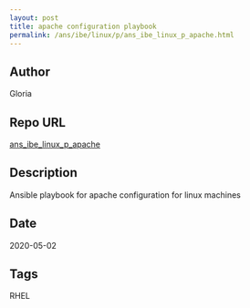 ```yaml
--- 
layout: post 
title: apache configuration playbook 
permalink: /ans/ibe/linux/p/ans_ibe_linux_p_apache.html 
--- 
```


## Author

Gloria

## Repo URL 
 
 [ans_ibe_linux_p_apache][ans_ibe_linux_p_apache] 
 
[ans_ibe_linux_p_apache]: https://github.com/tvallas/ansible-role-selinux 
 
## Description 
 
Ansible playbook for apache configuration for linux machines 
 
## Date 
 
2020-05-02

## Tags

RHEL

